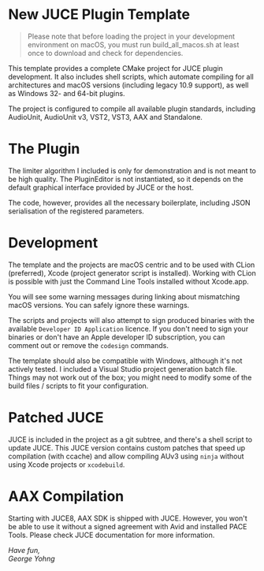 # New JUCE Plugin Template

> Please note that before loading the project in your development environment on macOS, you must run build_all_macos.sh at least once to download and check for dependencies.

This template provides a complete CMake project for JUCE plugin development. It also includes shell scripts, which automate compiling for all architectures and macOS versions (including legacy 10.9 support), as well as Windows 32- and 64-bit plugins. 

The project is configured to compile all available plugin standards, including AudioUnit, AudioUnit v3, VST2, VST3, AAX and Standalone.

# The Plugin

The limiter algorithm I included is only for demonstration and is not meant to be high quality. The PluginEditor is not instantiated, so it depends on the default graphical interface provided by JUCE or the host.

The code, however, provides all the necessary boilerplate, including JSON serialisation of the registered parameters.

# Development

The template and the projects are macOS centric and to be used with CLion (preferred), Xcode (project generator script is installed). Working with CLion is possible with just the Command Line Tools installed without Xcode.app.

You will see some warning messages during linking about mismatching macOS versions. You can safely ignore these warnings.

The scripts and projects will also attempt to sign produced binaries with the available `Developer ID Application` licence. 
If you don't need to sign your binaries or don't have an Apple developer ID subscription, you can comment out or remove the `codesign` commands.

The template should also be compatible with Windows, although it's not actively tested. I included a Visual Studio project generation batch file. Things may not work out of the box; you might need to modify some of the build files / scripts to fit your configuration.

# Patched JUCE

JUCE is included in the project as a git subtree, and there's a shell script to update JUCE. This JUCE version contains custom patches that speed up compilation (with ccache) and allow compiling AUv3 using `ninja` without using Xcode projects or `xcodebuild`.

# AAX Compilation

Starting with JUCE8, AAX SDK is shipped with JUCE. However, you won't be able to use it without a signed agreement with Avid and installed PACE Tools. Please check JUCE documentation for more information.

*Have fun,  
 George Yohng*
